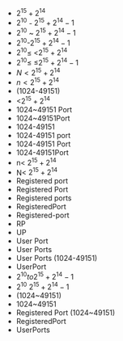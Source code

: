 ﻿- $2^{15}+2^{14}$
- $2^10$ - $2^{15}+2^{14}-1$
- $2^10$ ~ $2^{15}+2^{14}-1$
- $2^10$-$2^{15}+2^{14}-1$
- $2^10$≤ <$2^{15}+2^{14}$
- $2^10$≤ ≤$2^{15}+2^{14}-1$
- $N<2^{15}+2^{14}$
- $n<2^{15}+2^{14}$
- (1024-49151)
- <$2^{15}+2^{14}$
- 1024~49151 Port
- 1024~49151Port
- 1024-49151
- 1024-49151 port
- 1024-49151 Port
- 1024-49151Port
- n< $2^{15}+2^{14}$
- N< $2^{15}+2^{14}$
- Registered port
- Registered Port
- Registered ports
- RegisteredPort
- Registered-port
- RP
- UP
- User Port
- User Ports
- User Ports (1024-49151)
- UserPort
- $2^{10} to 2^{15}+2^{14}-1$
- $2^{10} ~ 2^{15}+2^{14}-1$
- (1024~49151)
- 1024~49151
- Registered Port (1024~49151)
- RegisteredPort
- UserPorts